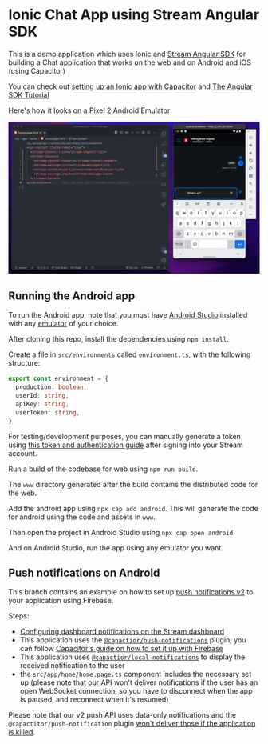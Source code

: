# Ionic Chat App using Stream Angular SDK

This is a demo application which uses Ionic and [Stream Angular SDK](https://staging.getstream.io/chat/docs/sdk/angular/) for building a Chat application that works on the web and on Android and iOS (using Capacitor)

You can check out [setting up an Ionic app with Capacitor](https://capacitorjs.com/docs/getting-started/with-ionic) and [The Angular SDK Tutorial](https://github.com/GetStream/stream-chat-angular/blob/master/tutorial/tutorial.md)

Here's how it looks on a Pixel 2 Android Emulator:

![Android Emulator screenshot](./ionic-angular-android-screenshot.png)

## Running the Android app

To run the Android app, note that you must have [Android Studio](https://developer.android.com/studio) installed with any [emulator](https://developer.android.com/studio/run/emulator?gclid=CjwKCAiA5t-OBhByEiwAhR-hmwEljX5xdBFusj6lmJlqydmDF37gOcjCDlsqi7nVTfn-QPINS6fmGxoCjl0QAvD_BwE&gclsrc=aw.ds) of your choice.

After cloning this repo, install the dependencies using `npm install`.

Create a file in `src/environments` called `environment.ts`, with the following structure:

```typescript
export const environment = {
  production: boolean,
  userId: string,
  apiKey: string,
  userToken: string,
}
```

For testing/development purposes, you can manually generate a token using [this token and authentication guide](https://getstream.io/chat/docs/react/tokens_and_authentication/#manually-generating-tokens) after signing into your Stream account.

Run a build of the codebase for web using `npm run build`.

The `www` directory generated after the build contains the distributed code for the web.

Add the android app using `npx cap add android`. This will generate the code for android using the code and assets in `www`.

Then open the project in Android Studio using `npx cap open android`

And on Android Studio, run the app using any emulator you want.

## Push notifications on Android

This branch contains an example on how to set up [push notifications v2](https://getstream.io/chat/docs/javascript/push_introduction/?language=javascript) to your application using Firebase.

Steps:

- [Configuring dashboard notifications on the Stream dashboard](https://getstream.io/chat/docs/sdk/android/client/guides/push-notifications/firebase/#configuring-notifications-on-the-stream-dashboard)
- This application uses the [`@capactior/push-notifications`](https://capacitorjs.com/docs/apis/push-notifications) plugin, you can follow [Capacitor's guide on how to set it up with Firebase](https://capacitorjs.com/docs/guides/push-notifications-firebase)
- This application uses [`@capactior/local-notifications`](https://capacitorjs.com/docs/apis/local-notifications) to display the received notification to the user
- the `src/app/home/home.page.ts` component includes the necessary set up (please note that our API won't deliver notifications if the user has an open WebSocket connection, so you have to disconnect when the app is paused, and reconnect when it's resumed)

Please note that our v2 push API uses data-only notifications and the `@capactitor/push-notification` plugin [won't deliver those if the application is killed](https://capacitorjs.com/docs/apis/push-notifications#silent-push-notifications-data-only-notifications).

<!-- ## Set Up Your Ionic Environment

To set up your environment, you will need [Node.js](https://nodejs.org/en/) and [Ionic CLI](https://ionicframework.com/docs/intro/cli) installed globally.

Create a new ionic application using the CLI:

```bash
ionic start
```

For the framework, choose Angular. Give your project a name, and choose a blank template.

### Install Dependencies

This app uses [Capacitor with Ionic](https://capacitorjs.com/docs/getting-started/with-ionic) as a native runtimne. So we need the following:

```bash
npm install @capacitor/app @capacitor/haptics @capacitor/keyboard @capacitor/status-bar
npm install @capacitor/android @capacitor/ios
```

The first line consists of plugins required for capacitor to work and for best user experience.

The second line consists of plugins required for our native environments. -->
